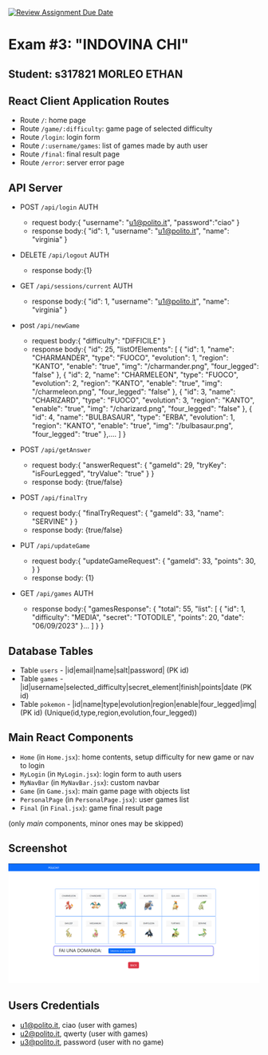 [![Review Assignment Due Date](https://classroom.github.com/assets/deadline-readme-button-24ddc0f5d75046c5622901739e7c5dd533143b0c8e959d652212380cedb1ea36.svg)](https://classroom.github.com/a/4tQlt6nH)
# Exam #3: "INDOVINA CHI"
## Student: s317821 MORLEO ETHAN

## React Client Application Routes

- Route `/`: home page
- Route `/game/:difficulty`: game page of selected difficulty 
- Route `/login`: login form 
- Route `/:username/games`: list of games made by auth user
- Route `/final`: final result page 
- Route `/error`: server error page 

## API Server

- POST `/api/login` AUTH
  - request body:{
    "username": "u1@polito.it",
    "password":"ciao"
  }
  - response body:{
    "id": 1,
    "username": "u1@polito.it",
    "name": "virginia"
}
- DELETE `/api/logout` AUTH
  - response body:{1}

- GET `/api/sessions/current` AUTH
  - response body:{
    "id": 1,
    "username": "u1@polito.it",
    "name": "virginia"
}

- post `/api/newGame`
  - request body:{
    "difficulty": "DIFFICILE"
  }
  - response body:{
    "id": 25,
    "listOfElements": [
        {
            "id": 1,
            "name": "CHARMANDER",
            "type": "FUOCO",
            "evolution": 1,
            "region": "KANTO",
            "enable": "true",
            "img": "/charmander.png",
            "four_legged": "false"
        },
        {
            "id": 2,
            "name": "CHARMELEON",
            "type": "FUOCO",
            "evolution": 2,
            "region": "KANTO",
            "enable": "true",
            "img": "/charmeleon.png",
            "four_legged": "false"
        },
        {
            "id": 3,
            "name": "CHARIZARD",
            "type": "FUOCO",
            "evolution": 3,
            "region": "KANTO",
            "enable": "true",
            "img": "/charizard.png",
            "four_legged": "false"
        },
        {
            "id": 4,
            "name": "BULBASAUR",
            "type": "ERBA",
            "evolution": 1,
            "region": "KANTO",
            "enable": "true",
            "img": "/bulbasaur.png",
            "four_legged": "true"
        },....
    ]
  }
- POST `/api/getAnswer`
  - request body:{
    "answerRequest": {
        "gameId": 29,
	      "tryKey": "isFourLegged",
	      "tryValue": "true"
    }
  }
  - response body: {true/false}

- POST `/api/finalTry`
  - request body:{
    "finalTryRequest": {
        "gameId": 33,
	      "name": "SERVINE"
    }
  }
  - response body: {true/false}

- PUT `/api/updateGame`
  - request body:{
    "updateGameRequest": {
        "gameId": 33,
	      "points": 30,
    }
  }
  - response body: {1}

- GET `/api/games` AUTH
  - response body:{
    "gamesResponse": {
        "total": 55,
        "list": [
            {
                "id": 1,
                "difficulty": "MEDIA",
                "secret": "TOTODILE",
                "points": 20,
                "date": "06/09/2023"
            }...
        ]
    }
}


## Database Tables

- Table `users`   - |id|email|name|salt|password| (PK id) 
- Table `games`   - |id|username|selected_difficulty|secret_element|finish|points|date (PK id)
- Table `pokemon` - |id|name|type|evolution|region|enable|four_legged|img| (PK id) (Unique(id,type,region,evolution,four_legged))

## Main React Components

- `Home` (in `Home.jsx`): home contents, setup difficulty for new game or nav to login 
- `MyLogin` (in `MyLogin.jsx`): login form to auth users
- `MyNavBar` (in `MyNavBar.jsx`): custom navbar
- `Game` (in `Game.jsx`): main game page with objects list
- `PersonalPage` (in `PersonalPage.jsx`): user games list 
- `Final` (in `Final.jsx`): game final result page

(only _main_ components, minor ones may be skipped)

## Screenshot

![Screenshot](./client/src/assets/screenshot_game.png)

## Users Credentials

- u1@polito.it, ciao (user with games)
- u2@polito.it, qwerty (user with games)
- u3@polito.it, password (user with no game)


